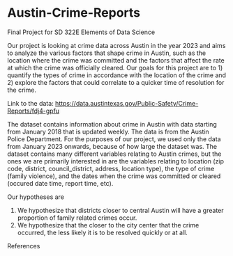 # Austin-Crime-Reports
Final Project for SD 322E Elements of Data Science

Our project is looking at crime data across Austin in the year 2023 and aims to analyze the various factors that shape crime in Austin, such as the location where the crime was committed and the factors that affect the rate at which the crime was officially cleared. Our goals for this project are to 1) quantify the types of crime in accordance with the location of the crime and 2) explore the factors that could correlate to a quicker time of resolution for the crime. 

Link to the data: https://data.austintexas.gov/Public-Safety/Crime-Reports/fdj4-gpfu 

The dataset contains information about crime in Austin with data starting from January 2018 that is updated weekly. The data is from the Austin Police Department. For the purposes of our project, we used only the data from January 2023 onwards, because of how large the dataset was. The dataset contains many different variables relating to Austin crimes, but the ones we are primarily interested in are the variables relating to location (zip code, district, council_district, address, location type), the type of crime (family violence), and the dates when the crime was committed or cleared (occured date time, report time, etc). 

Our hypotheses are 
  1) We hypothesize that districts closer to central Austin will have a greater proportion of family related crimes occur. 
  2) We hypothesize that the closer to the city center that the crime occurred, the less likely it is to be resolved quickly or at all. 

References
